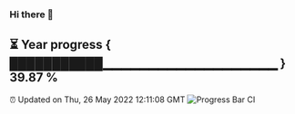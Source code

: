 ### Hi there 👋
⏳ Year progress { ███████████▁▁▁▁▁▁▁▁▁▁▁▁▁▁▁▁▁▁▁ } 39.87 %
---
⏰ Updated on Thu, 26 May 2022 12:11:08 GMT
![Progress Bar CI](https://github.com/Moyi321/Moyi321/workflows/Progress%20Bar%20CI/badge.svg)
